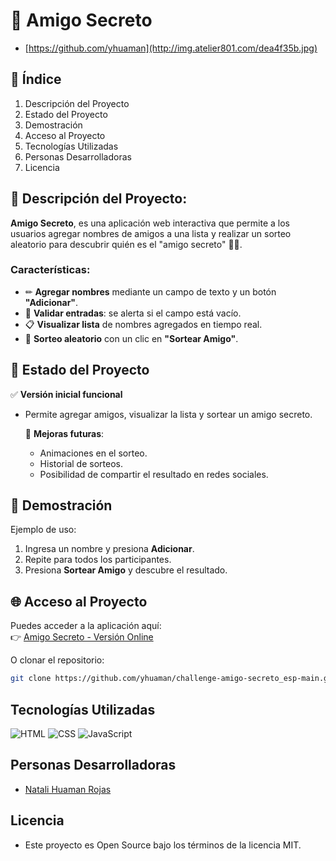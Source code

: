 # 🎁 Amigo Secreto
- [https://github.com/yhuaman](http://img.atelier801.com/dea4f35b.jpg)

## 📑 Índice
1. Descripción del Proyecto
2. Estado del Proyecto
3. Demostración
4. Acceso al Proyecto
5. Tecnologías Utilizadas
6. Personas Desarrolladoras
7. Licencia


## 📜 Descripción del Proyecto:
**Amigo Secreto**, es una aplicación web interactiva que permite a los usuarios agregar nombres de amigos a una lista y realizar un sorteo aleatorio para descubrir quién es el "amigo secreto" 🕵️‍♂️.  

### Características:
- ✏ **Agregar nombres** mediante un campo de texto y un botón **"Adicionar"**.  
- 🚫 **Validar entradas**: se alerta si el campo está vacío.  
- 📋 **Visualizar lista** de nombres agregados en tiempo real.  
- 🎲 **Sorteo aleatorio** con un clic en **"Sortear Amigo"**.  


## 📌 Estado del Proyecto
✅ **Versión inicial funcional** 
- Permite agregar amigos, visualizar la lista y sortear un amigo secreto.
  
  🚧 **Mejoras futuras**:  
  - Animaciones en el sorteo.  
  - Historial de sorteos.  
  - Posibilidad de compartir el resultado en redes sociales.


## 🎥 Demostración
 

Ejemplo de uso:  
1. Ingresa un nombre y presiona **Adicionar**.  
2. Repite para todos los participantes.  
3. Presiona **Sortear Amigo** y descubre el resultado.  


## 🌐 Acceso al Proyecto
Puedes acceder a la aplicación aquí:  
👉 [Amigo Secreto - Versión Online](https://yhuaman.github.io/challenge-amigo-secreto_esp-main/)  

O clonar el repositorio:  
```bash
git clone https://github.com/yhuaman/challenge-amigo-secreto_esp-main.git
```


## Tecnologías Utilizadas
![HTML](https://img.shields.io/badge/HTML-5-orange?style=flat-square&logo=html5)
![CSS](https://img.shields.io/badge/CSS-3-blue?style=flat-square&logo=css3)
![JavaScript](https://img.shields.io/badge/JavaScript-ES6-yellow?style=flat-square&logo=javascript)


## Personas Desarrolladoras
- [Natali Huaman Rojas](https://github.com/yhuaman)


## Licencia
- Este proyecto es Open Source bajo los términos de la licencia MIT.

